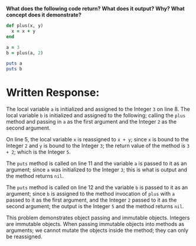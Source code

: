**What does the following code return? What does it output? Why? What concept does it demonstrate?**

```ruby
def plus(x, y)
  x = x + y
end

a = 3
b = plus(a, 2)

puts a
puts b
```
# Written Response:

The local variable `a` is initialized and assigned to the Integer `3` on line 8. The local variable `b` is initialized and assigned to the following; calling the `plus` method and passing in `a` as the first argument and the Integer `2` as the second argument.

On line 5, the local variable `x` is reassigned to `x + y`; since `x` is bound to the Integer `2` and `y` is bound to the Integer `3`; the return value of the method is `3 + 2`; which is the Integer `5`.

The `puts` method is called on line 11 and the variable `a` is passed to it as an argument; since `a` was initialized to the Integer `3`; this is what is output and the method returns `nil`.

The `puts` method is called on line 12 and the variable `b` is passed to it as an argument; since `b` is assigned to the method invocation of `plus` with `a` passed to it as the first argument, and the Integer `2` passed to it as the second argument; the output is the Integer `5` and the method returns `nil`.

This problem demonstrates object passing and immutable objects. Integers are immutable objects. When passing immutable objects into methods as arguments; we cannot mutate the objects inside the method; they can only be reassigned.

